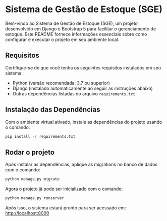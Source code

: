 # Sistema de Gestão de Estoque (SGE)

Bem-vindo ao Sistema de Gestão de Estoque (SGE), um projeto desenvolvido em Django e Bootstrap 5 para facilitar o gerenciamento de estoque. Este README fornece informações essenciais sobre como configurar e executar o projeto em seu ambiente local.

## Requisitos

Certifique-se de que você tenha os seguintes requisitos instalados em seu sistema:

- Python (versão recomendada: 3.7 ou superior)
- Django (instalado automaticamente ao seguir as instruções abaixo)
- Outras dependências listadas no arquivo `requirements.txt`


## Instalação das Dependências

Com o ambiente virtual ativado, instale as dependências do projeto usando o comando:
```bash
pip install -r requirements.txt
```


## Rodar o projeto

Após instalar as dependências, aplique as migrations no banco de dados com o comando:
```bash
python manage.py migrate
```

Agora o projeto jã pode ser inicializado com o comando:
```bash
python manage.py runserver
```

Após isso, o sistema estará pronto para ser acessado em:
[http://localhost:8000](http://localhost:8000)

